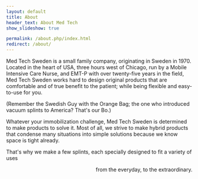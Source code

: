 ```yaml
---
layout: default
title: About
header_text: About Med Tech
show_slideshow: true

permalink: /about.php/index.html
redirect: /about/
---
```


Med Tech Sweden is a small family company, originating in Sweden in 1970.  Located in the heart of USA, three hours west of Chicago, run by a Mobile Intensive Care Nurse, and EMT-P with over twenty-five years in the field, Med Tech Sweden works hard to design original products that are comfortable and of true benefit to the patient; while being flexible and easy-to-use for you.

(Remember the Swedish Guy with the Orange Bag; the one who introduced vacuum splints to America?  That's our Bo.)

Whatever your immobilization challenge, Med Tech Sweden is determined to make products to solve it. Most of all, we strive to make hybrid products that condense many situations into simple solutions because we know space is tight already. 

That's why we make a few splints, each specially designed to fit a variety of uses

<div align="right"> from the everyday, to the extraordinary.</div>

